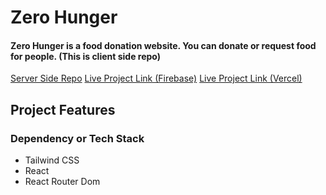 # Zero Hunger 
#### Zero Hunger is a food donation website. You can donate or request food for people. (This is client side repo)

[Server Side Repo](https://github.com/Porgramming-Hero-web-course/b8a11-server-side-CodeWithRashed)
 [Live Project Link (Firebase)](#)
 [Live Project Link (Vercel)](#)

## Project Features

### Dependency or Tech Stack
- Tailwind CSS
- React 
- React Router Dom
